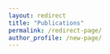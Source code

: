 ```yaml
---
layout: redirect
title: "Publications"
permalink: /redirect-page/
author_profile: /new-page/
---
```

